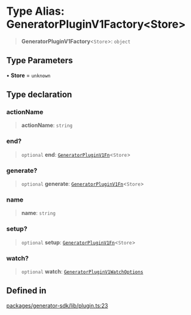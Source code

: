# Type Alias: GeneratorPluginV1Factory\<Store\>

> **GeneratorPluginV1Factory**\<`Store`\>: `object`

## Type Parameters

• **Store** = `unknown`

## Type declaration

### actionName

> **actionName**: `string`

### end?

> `optional` **end**: [`GeneratorPluginV1Fn`](GeneratorPluginV1Fn.md)\<`Store`\>

### generate?

> `optional` **generate**: [`GeneratorPluginV1Fn`](GeneratorPluginV1Fn.md)\<`Store`\>

### name

> **name**: `string`

### setup?

> `optional` **setup**: [`GeneratorPluginV1Fn`](GeneratorPluginV1Fn.md)\<`Store`\>

### watch?

> `optional` **watch**: [`GeneratorPluginV1WatchOptions`](GeneratorPluginV1WatchOptions.md)

## Defined in

[packages/generator-sdk/lib/plugin.ts:23](https://github.com/andreisergiu98/baeta/blob/4c16a2c8fa14b6d48e42b6a2c2893542bd64b987/packages/generator-sdk/lib/plugin.ts#L23)
